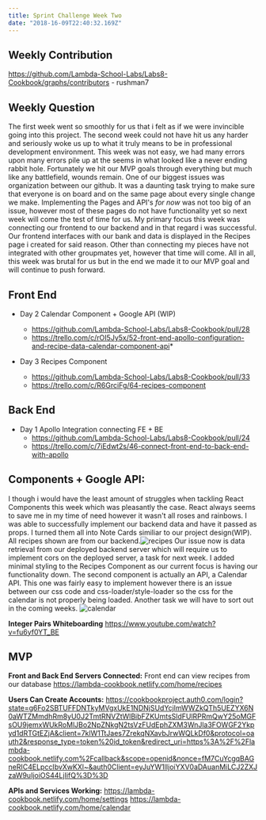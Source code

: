 ```yaml
---
title: Sprint Challenge Week Two
date: "2018-16-09T22:40:32.169Z"
---
```


## Weekly Contribution

https://github.com/Lambda-School-Labs/Labs8-Cookbook/graphs/contributors - rushman7

## Weekly Question

The first week went so smoothly for us that i felt as if we were invincible going into
this project. The second week could not have hit us any harder and seriously woke us
up to what it truly means to be in professional development environment. This week was 
not easy, we had many errors upon many errors pile up at the seems in what looked like
a never ending rabbit hole. Fortunately we hit our MVP goals through everything but 
much like any battlefield, wounds remain. One of our biggest issues was organization
between our github. It was a daunting task trying to make sure that everyone is on board
and on the same page about every single change we make. Implementing the Pages and API's
*for now* was not too big of an issue, however most of these pages do not have
functionality yet so next week will come the test of time for us. My primary focus this
week was connecting our frontend to our backend and in that regard i was successful. 
Our frontend interfaces with our bank and data is displayed in the Recipes page i created
for said reason. Other than connecting my pieces have not integrated with other groupmates
yet, however that time will come. All in all, this week was brutal for us but in the end
we made it to our MVP goal and will continue to push forward. 

## Front End

* Day 2 Calendar Component + Google API (WIP)
  * https://github.com/Lambda-School-Labs/Labs8-Cookbook/pull/28
  * https://trello.com/c/rOI5Jy5x/52-front-end-apollo-configuration-and-recipe-data-calendar-component-api* 

* Day 3 Recipes Component
  * https://github.com/Lambda-School-Labs/Labs8-Cookbook/pull/33
  * https://trello.com/c/R6GrciFg/64-recipes-component

## Back End

* Day 1 Apollo Integration connecting FE + BE
  * https://github.com/Lambda-School-Labs/Labs8-Cookbook/pull/24
  * https://trello.com/c/7iEdwt2s/46-connect-front-end-to-back-end-with-apollo

## Components + Google API:

I though i would have the least amount of struggles when tackling React Components
this week which was pleasantly the case. React always seems to save me in my time 
of need however it wasn't all roses and rainbows. I was able to successfully implement
our backend data and have it passed as props. I turned them all into Note Cards similiar
to our project design(WIP). All recipes shown are from our backend.![recipes](https://i.gyazo.com/7a0542ae30abd535fc85f05145023288.png) 
Our issue now is data retrieval from our deployed backend server which will require us to 
implement cors on the deployed server, a task for next week. I added minimal styling to 
the Recipes Component as our current focus is having our functionality down. The second
component is actually an API, a Calendar API. This one was fairly easy to implement 
however there is an issue between our css code and css-loader/style-loader so the css
for the calendar is not properly being loaded. Another task we will have to sort out in
the coming weeks. ![calendar](https://trello-attachments.s3.amazonaws.com/5be072f2afaae80c3eb430d3/5bec56484ffc9847f2a4ba86/ed7ec30a554278ab09905367872b6e5f/d6a6139e3d49c41dff73db48c6b77b15.png) 


**Integer Pairs Whiteboarding**
https://www.youtube.com/watch?v=fu6yf0YT_BE

## MVP 

**Front and Back End Servers Connected:** 
Front end can view recipes from our database
https://lambda-cookbook.netlify.com/home/recipes

**Users Can Create Accounts:** 
https://cookbookproject.auth0.com/login?state=g6Fo2SBTUFFDNTkyMVgxUkE1NDNjSUdYcjlmWWZkQTh5UEZYX6N0aWTZMmdhRm8yU0J2TmtRNVZtWlBibFZKUmtsSldFUlRPRmQwY25oMGFsOU9jemxWUkRoMlJBo2NpZNkgN2tsVzFUdEphZXM3WnJla3FOWGF2Ykpyd1dRTGtEZjA&client=7klW1TtJaes7ZrekqNXavbJrwWQLkDf0&protocol=oauth2&response_type=token%20id_token&redirect_uri=https%3A%2F%2Flambda-cookbook.netlify.com%2Fcallback&scope=openid&nonce=fM7CuYcgqBAGneRIC4ELpccIbvXwKXl~&auth0Client=eyJuYW1lIjoiYXV0aDAuanMiLCJ2ZXJzaW9uIjoiOS44LjIifQ%3D%3D

**APIs and Services Working:** 
https://lambda-cookbook.netlify.com/home/settings
https://lambda-cookbook.netlify.com/home/calendar